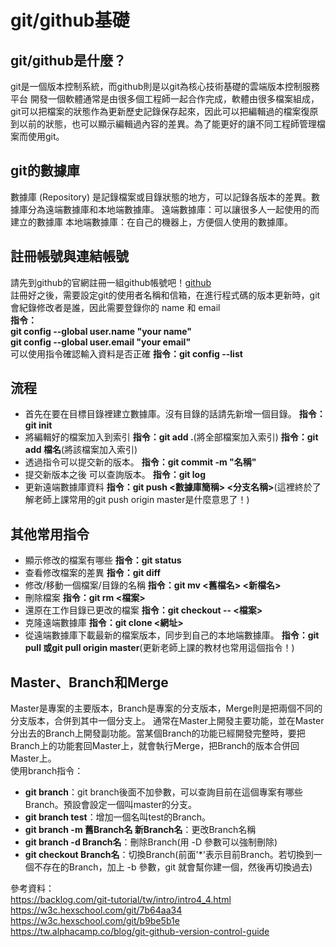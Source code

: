 # git/github基礎

## git/github是什麼？
git是一個版本控制系統，而github則是以git為核心技術基礎的雲端版本控制服務平台
開發一個軟體通常是由很多個工程師一起合作完成，軟體由很多檔案組成，git可以把檔案的狀態作為更新歷史記錄保存起來，因此可以把編輯過的檔案復原到以前的狀態，也可以顯示編輯過內容的差異。為了能更好的讓不同工程師管理檔案而使用git。

## git的數據庫
數據庫 (Repository) 是記錄檔案或目錄狀態的地方，可以記錄各版本的差異。數據庫分為遠端數據庫和本地端數據庫。
遠端數據庫：可以讓很多人一起使用的而建立的數據庫
本地端數據庫：在自己的機器上，方便個人使用的數據庫。

## 註冊帳號與連結帳號
請先到github的官網註冊一組github帳號吧！[github](https://github.com/)  
註冊好之後，需要設定git的使用者名稱和信箱，在進行程式碼的版本更新時，git會紀錄修改者是誰，因此需要登錄你的 name 和 email  
**指令：  
git config --global user.name "your name"  
git config --global user.email "your email"**  
可以使用指令確認輸入資料是否正確
**指令：git config --list**

## 流程
 * 首先在要在目標目錄裡建立數據庫。沒有目錄的話請先新增一個目錄。
 **指令：git init**
 * 將編輯好的檔案加入到索引
 **指令：git add .**(將全部檔案加入索引)
 **指令：git add 檔名**(將該檔案加入索引)
 * 透過指令可以提交新的版本。
 **指令：git commit -m "名稱"**
 * 提交新版本之後 可以查詢版本。
 **指令：git log**
 * 更新遠端數據庫資料
 **指令：git push <數據庫簡稱> <分支名稱>**(這裡終於了解老師上課常用的git push origin master是什麼意思了！)

 
## 其他常用指令
 * 顯示修改的檔案有哪些
 **指令：git status**
 * 查看修改檔案的差異
 **指令：git diff**
 * 修改/移動一個檔案/目錄的名稱
 **指令：git mv <舊檔名> <新檔名>**
 * 刪除檔案
  **指令：git rm <檔案>**
  * 還原在工作目錄已更改的檔案
  **指令：git checkout -- <檔案>**
  * 克隆遠端數據庫
  **指令：git clone <網址>**
  * 從遠端數據庫下載最新的檔案版本，同步到自己的本地端數據庫。
  **指令：git pull 或git pull origin master**(更新老師上課的教材也常用這個指令！)
  
  
 
  
 ## Master、Branch和Merge
 Master是專案的主要版本，Branch是專案的分支版本，Merge則是把兩個不同的分支版本，合併到其中一個分支上。
 通常在Master上開發主要功能，並在Master分出去的Branch上開發副功能。當某個Branch的功能已經開發完整時，要把Branch上的功能套回Master上，就會執行Merge，把Branch的版本合併回Master上。  
 使用branch指令：  
 * **git branch**：git branch後面不加參數，可以查詢目前在這個專案有哪些Branch。預設會設定一個叫master的分支。
 * **git branch test**：增加一個名叫test的Branch。
 * **git branch -m 舊Branch名 新Branch名**：更改Branch名稱
 * **git branch -d Branch名**：刪除Branch(用 -D 參數可以強制刪除)
 * **git checkout Branch名**：切換Branch(前面'*'表示目前Branch。若切換到一個不存在的Branch，加上 -b 參數，git 就會幫你建一個，然後再切換過去)
 
 參考資料：  
  https://backlog.com/git-tutorial/tw/intro/intro4_4.html  
  https://w3c.hexschool.com/git/7b64aa34  
  https://w3c.hexschool.com/git/b9be5b1e  
  https://tw.alphacamp.co/blog/git-github-version-control-guide
 
 
